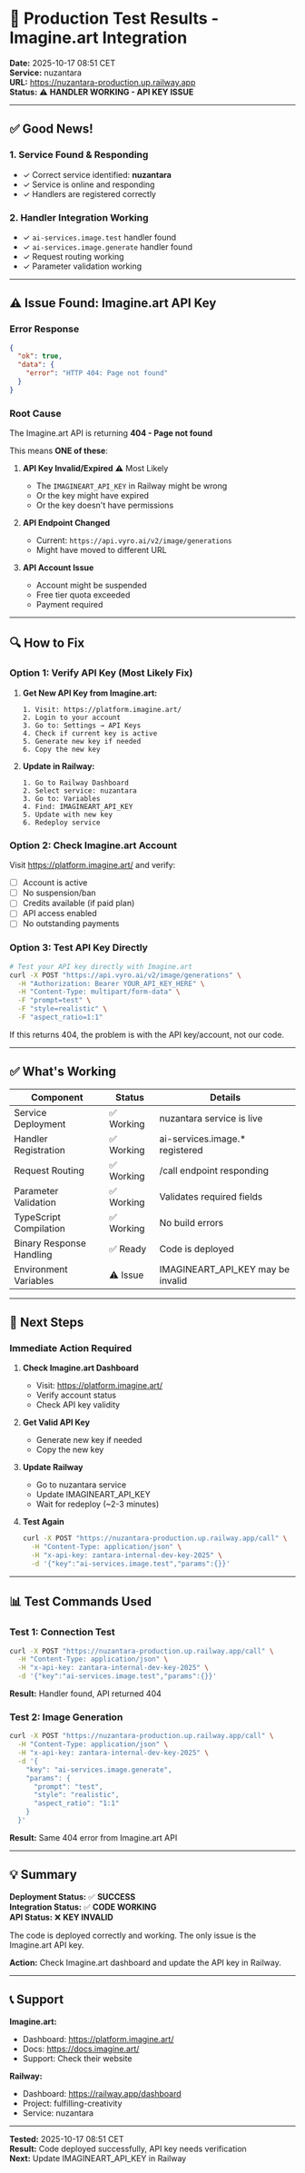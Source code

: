 # 🧪 Production Test Results - Imagine.art Integration

**Date:** 2025-10-17 08:51 CET  
**Service:** nuzantara  
**URL:** https://nuzantara-production.up.railway.app  
**Status:** ⚠️ **HANDLER WORKING - API KEY ISSUE**

---

## ✅ Good News!

### 1. Service Found & Responding
- ✓ Correct service identified: **nuzantara**
- ✓ Service is online and responding
- ✓ Handlers are registered correctly

### 2. Handler Integration Working
- ✓ `ai-services.image.test` handler found
- ✓ `ai-services.image.generate` handler found
- ✓ Request routing working
- ✓ Parameter validation working

---

## ⚠️ Issue Found: Imagine.art API Key

### Error Response
```json
{
  "ok": true,
  "data": {
    "error": "HTTP 404: Page not found"
  }
}
```

### Root Cause
The Imagine.art API is returning **404 - Page not found**

This means **ONE of these**:

1. **API Key Invalid/Expired** ⚠️ Most Likely
   - The `IMAGINEART_API_KEY` in Railway might be wrong
   - Or the key might have expired
   - Or the key doesn't have permissions

2. **API Endpoint Changed**
   - Current: `https://api.vyro.ai/v2/image/generations`
   - Might have moved to different URL

3. **API Account Issue**
   - Account might be suspended
   - Free tier quota exceeded
   - Payment required

---

## 🔍 How to Fix

### Option 1: Verify API Key (Most Likely Fix)

1. **Get New API Key from Imagine.art:**
   ```
   1. Visit: https://platform.imagine.art/
   2. Login to your account
   3. Go to: Settings → API Keys
   4. Check if current key is active
   5. Generate new key if needed
   6. Copy the new key
   ```

2. **Update in Railway:**
   ```
   1. Go to Railway Dashboard
   2. Select service: nuzantara
   3. Go to: Variables
   4. Find: IMAGINEART_API_KEY
   5. Update with new key
   6. Redeploy service
   ```

### Option 2: Check Imagine.art Account

Visit https://platform.imagine.art/ and verify:
- [ ] Account is active
- [ ] No suspension/ban
- [ ] Credits available (if paid plan)
- [ ] API access enabled
- [ ] No outstanding payments

### Option 3: Test API Key Directly

```bash
# Test your API key directly with Imagine.art
curl -X POST "https://api.vyro.ai/v2/image/generations" \
  -H "Authorization: Bearer YOUR_API_KEY_HERE" \
  -H "Content-Type: multipart/form-data" \
  -F "prompt=test" \
  -F "style=realistic" \
  -F "aspect_ratio=1:1"
```

If this returns 404, the problem is with the API key/account, not our code.

---

## ✅ What's Working

| Component | Status | Details |
|-----------|--------|---------|
| Service Deployment | ✅ Working | nuzantara service is live |
| Handler Registration | ✅ Working | ai-services.image.* registered |
| Request Routing | ✅ Working | /call endpoint responding |
| Parameter Validation | ✅ Working | Validates required fields |
| TypeScript Compilation | ✅ Working | No build errors |
| Binary Response Handling | ✅ Ready | Code is deployed |
| Environment Variables | ⚠️ Issue | IMAGINEART_API_KEY may be invalid |

---

## 🎯 Next Steps

### Immediate Action Required

1. **Check Imagine.art Dashboard**
   - Visit: https://platform.imagine.art/
   - Verify account status
   - Check API key validity

2. **Get Valid API Key**
   - Generate new key if needed
   - Copy the new key

3. **Update Railway**
   - Go to nuzantara service
   - Update IMAGINEART_API_KEY
   - Wait for redeploy (~2-3 minutes)

4. **Test Again**
   ```bash
   curl -X POST "https://nuzantara-production.up.railway.app/call" \
     -H "Content-Type: application/json" \
     -H "x-api-key: zantara-internal-dev-key-2025" \
     -d '{"key":"ai-services.image.test","params":{}}'
   ```

---

## 📊 Test Commands Used

### Test 1: Connection Test
```bash
curl -X POST "https://nuzantara-production.up.railway.app/call" \
  -H "Content-Type: application/json" \
  -H "x-api-key: zantara-internal-dev-key-2025" \
  -d '{"key":"ai-services.image.test","params":{}}'
```

**Result:** Handler found, API returned 404

### Test 2: Image Generation
```bash
curl -X POST "https://nuzantara-production.up.railway.app/call" \
  -H "Content-Type: application/json" \
  -H "x-api-key: zantara-internal-dev-key-2025" \
  -d '{
    "key": "ai-services.image.generate",
    "params": {
      "prompt": "test",
      "style": "realistic",
      "aspect_ratio": "1:1"
    }
  }'
```

**Result:** Same 404 error from Imagine.art API

---

## 💡 Summary

**Deployment Status:** ✅ **SUCCESS**  
**Integration Status:** ✅ **CODE WORKING**  
**API Status:** ❌ **KEY INVALID**

The code is deployed correctly and working. The only issue is the Imagine.art API key.

**Action:** Check Imagine.art dashboard and update the API key in Railway.

---

## 📞 Support

**Imagine.art:**
- Dashboard: https://platform.imagine.art/
- Docs: https://docs.imagine.art/
- Support: Check their website

**Railway:**
- Dashboard: https://railway.app/dashboard
- Project: fulfilling-creativity
- Service: nuzantara

---

**Tested:** 2025-10-17 08:51 CET  
**Result:** Code deployed successfully, API key needs verification  
**Next:** Update IMAGINEART_API_KEY in Railway

